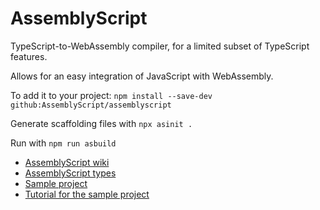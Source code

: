 # AssemblyScript

TypeScript-to-WebAssembly compiler, for a limited subset of TypeScript features.

Allows for an easy integration of JavaScript with WebAssembly.

To add it to your project: `npm install --save-dev github:AssemblyScript/assemblyscript`

Generate scaffolding files with `npx asinit .`

Run with `npm run asbuild`

* [AssemblyScript wiki](https://github.com/AssemblyScript/assemblyscript/wiki)
* [AssemblyScript types](https://docs.assemblyscript.org/basics/types)
* [Sample project](https://github.com/aniasobo/assemblyscript-demo)
* [Tutorial for the sample project](https://blog.logrocket.com/the-introductory-guide-to-assemblyscript/)